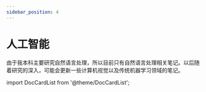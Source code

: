```yaml
---
sidebar_position: 4
---
```


# 人工智能

由于我本科主要研究自然语言处理，所以目前只有自然语言处理相关笔记。以后随着研究的深入，可能会更新一些计算机视觉以及传统机器学习领域的笔记。

import DocCardList from '@theme/DocCardList';

<DocCardList />